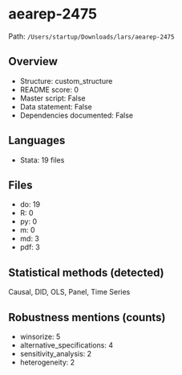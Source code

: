 # aearep-2475

Path: `/Users/startup/Downloads/lars/aearep-2475`

## Overview
- Structure: custom_structure
- README score: 0
- Master script: False
- Data statement: False
- Dependencies documented: False

## Languages
- Stata: 19 files

## Files
- do: 19
- R: 0
- py: 0
- m: 0
- md: 3
- pdf: 3

## Statistical methods (detected)
Causal, DID, OLS, Panel, Time Series

## Robustness mentions (counts)
- winsorize: 5
- alternative_specifications: 4
- sensitivity_analysis: 2
- heterogeneity: 2